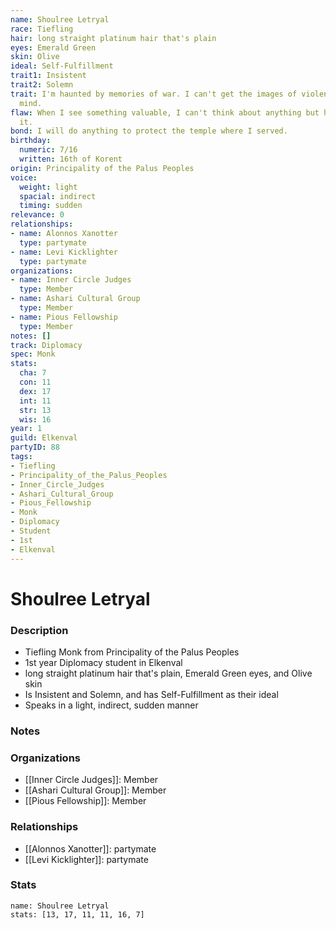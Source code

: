 ```yaml
---
name: Shoulree Letryal
race: Tiefling
hair: long straight platinum hair that's plain
eyes: Emerald Green
skin: Olive
ideal: Self-Fulfillment
trait1: Insistent
trait2: Solemn
trait: I'm haunted by memories of war. I can't get the images of violence out of my
  mind.
flaw: When I see something valuable, I can't think about anything but how to steal
  it.
bond: I will do anything to protect the temple where I served.
birthday:
  numeric: 7/16
  written: 16th of Korent
origin: Principality of the Palus Peoples
voice:
  weight: light
  spacial: indirect
  timing: sudden
relevance: 0
relationships:
- name: Alonnos Xanotter
  type: partymate
- name: Levi Kicklighter
  type: partymate
organizations:
- name: Inner Circle Judges
  type: Member
- name: Ashari Cultural Group
  type: Member
- name: Pious Fellowship
  type: Member
notes: []
track: Diplomacy
spec: Monk
stats:
  cha: 7
  con: 11
  dex: 17
  int: 11
  str: 13
  wis: 16
year: 1
guild: Elkenval
partyID: 88
tags:
- Tiefling
- Principality_of_the_Palus_Peoples
- Inner_Circle_Judges
- Ashari_Cultural_Group
- Pious_Fellowship
- Monk
- Diplomacy
- Student
- 1st
- Elkenval
---
```

# Shoulree Letryal
### Description
- Tiefling Monk from Principality of the Palus Peoples
- 1st year Diplomacy student in Elkenval
- long straight platinum hair that's plain, Emerald Green eyes, and Olive skin
- Is Insistent and Solemn, and has Self-Fulfillment as their ideal
- Speaks in a light, indirect, sudden manner

### Notes

### Organizations
- [[Inner Circle Judges]]: Member
- [[Ashari Cultural Group]]: Member
- [[Pious Fellowship]]: Member

### Relationships
- [[Alonnos Xanotter]]: partymate
- [[Levi Kicklighter]]: partymate

### Stats
```statblock
name: Shoulree Letryal
stats: [13, 17, 11, 11, 16, 7]
```